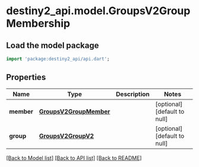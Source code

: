 # destiny2_api.model.GroupsV2GroupMembership

## Load the model package
```dart
import 'package:destiny2_api/api.dart';
```

## Properties
Name | Type | Description | Notes
------------ | ------------- | ------------- | -------------
**member** | [**GroupsV2GroupMember**](GroupsV2GroupMember.md) |  | [optional] [default to null]
**group** | [**GroupsV2GroupV2**](GroupsV2GroupV2.md) |  | [optional] [default to null]

[[Back to Model list]](../README.md#documentation-for-models) [[Back to API list]](../README.md#documentation-for-api-endpoints) [[Back to README]](../README.md)


